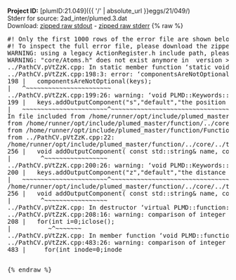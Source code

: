 **Project ID:** [plumID:21.049]({{ '/' | absolute_url }}eggs/21/049/)  
Stderr for source:  2ad_inter/plumed.3.dat   
Download: [zipped raw stdout](plumed.3.dat.plumed_master.stdout.txt.zip) - [zipped raw stderr](plumed.3.dat.plumed_master.stderr.txt.zip) 
{% raw %}
<pre>
#! Only the first 1000 rows of the error file are shown below
#! To inspect the full error file, please download the zipped raw stderr file above
WARNING: using a legacy ActionRegister.h include path, please use <<#include "core/ActionRegister.h">>
WARNING: "core/Atoms.h" does not exist anymore in  version >=2.10, you should change your code.
../PathCV.pVtZzK.cpp: In static member function ‘static void PLMD::function::PathCV::registerKeywords(PLMD::Keywords&)’:
../PathCV.pVtZzK.cpp:198:3: error: ‘componentsAreNotOptional’ was not declared in this scope
198 |   componentsAreNotOptional(keys);
|   ^~~~~~~~~~~~~~~~~~~~~~~~
../PathCV.pVtZzK.cpp:199:26: warning: ‘void PLMD::Keywords::addOutputComponent(const std::string&, const std::string&, const std::string&)’ is deprecated: Use addOutputComponent with four argument and specify valid types for value from scalar/vector/matrix/grid [-Wdeprecated-declarations]
199 |   keys.addOutputComponent("s","default","the position on the path");
|   ~~~~~~~~~~~~~~~~~~~~~~~^~~~~~~~~~~~~~~~~~~~~~~~~~~~~~~~~~~~~~~~~~
In file included from /home/runner/opt/include/plumed_master/function/../core/Action.h:27,
from /home/runner/opt/include/plumed_master/function/../core/ActionWithValue.h:25,
from /home/runner/opt/include/plumed_master/function/Function.h:25,
from ../PathCV.pVtZzK.cpp:22:
/home/runner/opt/include/plumed_master/function/../core/../tools/Keywords.h:256:8: note: declared here
256 |   void addOutputComponent( const std::string& name, const std::string& key, const std::string& descr );
|        ^~~~~~~~~~~~~~~~~~
../PathCV.pVtZzK.cpp:200:26: warning: ‘void PLMD::Keywords::addOutputComponent(const std::string&, const std::string&, const std::string&)’ is deprecated: Use addOutputComponent with four argument and specify valid types for value from scalar/vector/matrix/grid [-Wdeprecated-declarations]
200 |   keys.addOutputComponent("z","default","the distance from the path");
|   ~~~~~~~~~~~~~~~~~~~~~~~^~~~~~~~~~~~~~~~~~~~~~~~~~~~~~~~~~~~~~~~~~~~
/home/runner/opt/include/plumed_master/function/../core/../tools/Keywords.h:256:8: note: declared here
256 |   void addOutputComponent( const std::string& name, const std::string& key, const std::string& descr );
|        ^~~~~~~~~~~~~~~~~~
../PathCV.pVtZzK.cpp: In destructor ‘virtual PLMD::function::PathCV::~PathCV()’:
../PathCV.pVtZzK.cpp:208:16: warning: comparison of integer expressions of different signedness: ‘int’ and ‘unsigned int’ [-Wsign-compare]
208 |   for(int i=0;i<mw_n_;++i){
|               ~^~~~~~
../PathCV.pVtZzK.cpp: In constructor ‘PLMD::function::PathCV::PathCV(const PLMD::ActionOptions&)’:
../PathCV.pVtZzK.cpp:236:16: warning: comparison of integer expressions of different signedness: ‘int’ and ‘unsigned int’ [-Wsign-compare]
236 |   for(int i=0;i<mw_n_;++i){
|               ~^~~~~~
../PathCV.pVtZzK.cpp:259:11: warning: comparison of integer expressions of different signedness: ‘int’ and ‘unsigned int’ [-Wsign-compare]
259 |       if(i==mw_id_) ifiles[i]->close();
|          ~^~~~~~~~
../PathCV.pVtZzK.cpp: In member function ‘void PLMD::function::PathCV::generatePath()’:
../PathCV.pVtZzK.cpp:483:26: warning: comparison of integer expressions of different signedness: ‘int’ and ‘unsigned int’ [-Wsign-compare]
483 |     for(int inode=0;inode<nnodes;inode++){
|                     ~~~~~^~~~~~~
../PathCV.pVtZzK.cpp: In member function ‘void PLMD::function::PathCV::readMultipleWalkers()’:
../PathCV.pVtZzK.cpp:941:16: warning: comparison of integer expressions of different signedness: ‘int’ and ‘unsigned int’ [-Wsign-compare]
941 |   for(int i=0;i<mw_n_;++i){
|               ~^~~~~~
../PathCV.pVtZzK.cpp:942:9: warning: comparison of integer expressions of different signedness: ‘int’ and ‘unsigned int’ [-Wsign-compare]
942 |     if(i==mw_id_) continue;
|        ~^~~~~~~~
../PathCV.pVtZzK.cpp:957:5: error: invalid use of incomplete type ‘class PLMD::Communicator’
957 |     comm.Barrier();
|     ^~~~
In file included from /home/runner/opt/include/plumed_master/function/../core/../tools/OFile.h:25,
from /home/runner/opt/include/plumed_master/function/../core/../tools/Log.h:25,
from /home/runner/opt/include/plumed_master/function/../core/Action.h:30:
/home/runner/opt/include/plumed_master/function/../core/../tools/FileBase.h:29:7: note: forward declaration of ‘class PLMD::Communicator’
29 | class Communicator;
|       ^~~~~~~~~~~~
../PathCV.pVtZzK.cpp:958:5: error: invalid use of incomplete type ‘class PLMD::Communicator’
958 |     multi_sim_comm.Barrier();
|     ^~~~~~~~~~~~~~
/home/runner/opt/include/plumed_master/function/../core/../tools/FileBase.h:29:7: note: forward declaration of ‘class PLMD::Communicator’
29 | class Communicator;
|       ^~~~~~~~~~~~
terminate called after throwing an instance of 'PLMD::Plumed::ExceptionError'
what():
(core/PlumedMain.cpp:1499) void PLMD::PlumedMain::load(const std::string&)
An error happened while executing command env PLUMED_ROOT='/home/runner/opt/lib/plumed_master' PLUMED_VERSION='2.11.0-dev' PLUMED_HTMLDIR='/home/runner/opt/share/doc/plumed_master' PLUMED_INCLUDEDIR='/home/runner/opt/include' PLUMED_PROGRAM_NAME='plumed_master' PLUMED_IS_INSTALLED='yes' "/home/runner/opt/lib/plumed_master"/scripts/mklib.sh -n -o ./../PathCV.2.11.0-dev.so ../PathCV.cpp

[fv-az2027-338:08159] *** Process received signal ***
[fv-az2027-338:08159] Signal: Aborted (6)
[fv-az2027-338:08159] Signal code:  (-6)
[fv-az2027-338:08159] [ 0] /lib/x86_64-linux-gnu/libc.so.6(+0x45330)[0x7f42b9845330]
[fv-az2027-338:08159] [ 1] /lib/x86_64-linux-gnu/libc.so.6(pthread_kill+0x11c)[0x7f42b989eb2c]
[fv-az2027-338:08159] [ 2] /lib/x86_64-linux-gnu/libc.so.6(gsignal+0x1e)[0x7f42b984527e]
[fv-az2027-338:08159] [ 3] /lib/x86_64-linux-gnu/libc.so.6(abort+0xdf)[0x7f42b98288ff]
[fv-az2027-338:08159] [ 4] /lib/x86_64-linux-gnu/libstdc++.so.6(+0xa5ff5)[0x7f42b9ca5ff5]
[fv-az2027-338:08159] [ 5] /lib/x86_64-linux-gnu/libstdc++.so.6(+0xbb0da)[0x7f42b9cbb0da]
[fv-az2027-338:08159] [ 6] /lib/x86_64-linux-gnu/libstdc++.so.6(_ZSt10unexpectedv+0x0)[0x7f42b9ca5a55]
[fv-az2027-338:08159] [ 7] /lib/x86_64-linux-gnu/libstdc++.so.6(+0xa5a6f)[0x7f42b9ca5a6f]
[fv-az2027-338:08159] [ 8] plumed_master(+0x146dd)[0x560ea75d46dd]
[fv-az2027-338:08159] [ 9] /lib/x86_64-linux-gnu/libc.so.6(+0x2a1ca)[0x7f42b982a1ca]
[fv-az2027-338:08159] [10] /lib/x86_64-linux-gnu/libc.so.6(__libc_start_main+0x8b)[0x7f42b982a28b]
[fv-az2027-338:08159] [11] plumed_master(+0x15365)[0x560ea75d5365]
[fv-az2027-338:08159] *** End of error message ***
</pre>
{% endraw %}
